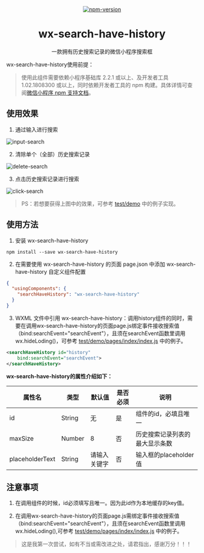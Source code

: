 <div align="center">

[![npm-version](https://img.shields.io/npm/v/wx-search-have-history.svg)](https://www.npmjs.com/package/wx-search-have-history)
<h1>wx-search-have-history</h1>
<p>一款拥有历史搜索记录的微信小程序搜索框</p>
</div>


wx-search-have-history使用前提：

> 使用此组件需要依赖小程序基础库 2.2.1 或以上、及开发者工具 1.02.1808300 或以上，同时依赖开发者工具的 npm 构建。具体详情可查阅[微信小程序 npm 支持文档](https://developers.weixin.qq.com/miniprogram/dev/devtools/npm.html)。

## 使用效果

1. 通过输入进行搜索  

![input-search](./docs/input-search.gif)

2. 清除单个（全部）历史搜索记录  

![delete-search](./docs/delete-search.gif)

3. 点击历史搜索记录进行搜索  

![click-search](./docs/click-search.gif)


> PS：若想要获得上图中的效果，可参考 [test/demo](./test/demo) 中的例子实现。

## 使用方法

1. 安装 wx-search-have-history

```
npm install --save wx-search-have-history
```

2. 在需要使用 wx-search-have-history 的页面 page.json 中添加 wx-search-have-history 自定义组件配置

```json
{
  "usingComponents": {
    "searchHaveHistory": "wx-search-have-history"
  }
}
```
3. WXML 文件中引用 wx-search-have-history：调用history组件的同时，需要在调用wx-search-have-history的页面page.js绑定事件接收搜索值（bind:searchEvent="searchEvent"），且须在searchEvent函数里调用wx.hideLoding()，可参考 [test/demo/pages/index/index.js](./test/demo/pages/index/index.js) 中的例子。  

``` xml
<searchHaveHistory id="history"
	bind:searchEvent="searchEvent">
</searchHaveHistory>
```

**wx-search-have-history的属性介绍如下：**

| 属性名                   | 类型         | 默认值                    | 是否必须    | 说明                                        |
|-------------------------|--------------|---------------------------|------------|---------------------------------------------|
| id                   | String       | 无             | 是          | 组件的id，必填且唯一                        |
| maxSize                  | Number       | 8                         | 否          | 历史搜索记录列表的最大显示条数                        |
| placeholderText              | String       | 请输入关键字                         | 否          | 输入框的placeholder值|


## 注意事项

1. 在调用组件的时候，id必须填写且唯一。因为此id作为本地缓存的key值。

2. 在调用wx-search-have-history的页面page.js需绑定事件接收搜索值（bind:searchEvent="searchEvent"），且须在searchEvent函数里调用wx.hideLoding(),可参考 [test/demo/pages/index/index.js](./test/demo/pages/index/index.js) 中的例子。  

> 这是我第一次尝试，如有不当或需改进之处，请君指出，感谢万分！！！